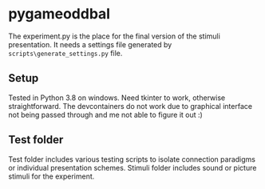 # pygameoddbal

The experiment.py is the place for the final version of the stimuli presentation. It needs a settings file generated by `scripts\generate_settings.py` file.

## Setup
Tested in Python 3.8 on windows. Need tkinter to work, otherwise straightforward. The devcontainers do not work due to graphical interface not being passed through and me not able to figure it out :) 

## Test folder
Test folder includes various testing scripts to isolate connection paradigms or individual presentation schemes. Stimuli folder includes sound or picture stimuli for the experiment.
